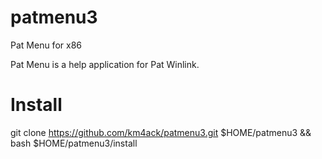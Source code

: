 # patmenu3
Pat Menu for x86

Pat Menu is a help application for Pat Winlink. 

# Install 
  git clone https://github.com/km4ack/patmenu3.git $HOME/patmenu3 && bash $HOME/patmenu3/install
